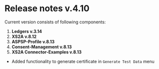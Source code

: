 # Release notes v.4.10

Current version consists of following components:

1. **Ledgers v.3.14**
2. **XS2A v.8.12**
3. **ASPSP-Profile v.8.13**
4. **Consent-Management v.8.13**
5. **XS2A Connector-Examples v.8.13**

-   Added functionality to generate certificate in `Generate Test Data` menu 
